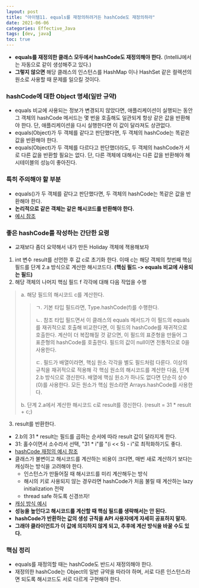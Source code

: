 ```yaml
---
layout: post
title: "아이템11. equals를 재정의하려거든 hashCode도 재정의하라"
date: 2021-06-06
categories: Effective_Java
tags: [dev, java]
toc: true
---
```



- **equals를 재정의한 클래스 모두에서 hashCode도 재정의해야 한다.** (IntelliJ에서는 자동으로 같이 생성해주고 있다.)
- **그렇지 않으면** 해당 클래스의 인스턴스를 HashMap 이나 HashSet 같은 컬렉션의 원소로 사용할 때 문제를 일으킬 것이다.

### hashCode에 대한 Object 명세(일반 규약)
- equals 비교에 사용되는 정보가 변경되지 않았다면,
  애플리케이션이 실행되는 동안 그 객체의 hashCode 메서드는 몇 번을 호출해도 일관되게 항상 같은 값을 반환해야 한다.
  단, 애플리케이션을 다시 실행한다면 이 값이 달라져도 상관없다.
- equals(Object)가 두 객체를 같다고 판단했다면, 두 객체의 hashCode는 똑같은 값을 반환해야 한다.
- equals(Object)가 두 객체를 다르다고 판단했더라도, 두 객체의 hashCode가 서로 다른 값을 반환할 필요는 없다.
  단, 다른 객체에 대해서는 다른 값을 반환해야 해시테이블의 성능이 좋아진다.

### 특히 주의해야 할 부분
- equals()가 두 객체를 같다고 판단했다면, 두 객체의 hashCode는 똑같은 값을 반환해야 한다.
- **논리적으로 같은 객체는 같은 해시코드를 반환해야 한다.**
- [예시 참조](https://github.com/boring-km/effective-java-practice/commit/b5d128127413e0a884aa7ea5146d5a3f899130fc)

### 좋은 hashCode를 작성하는 간단한 요령
- 교재보다 좀더 요약해서 내가 만든 Holiday 객체에 젹용해보자

1. int 변수 result를 선언한 후 값 c로 초기화 한다.
   이때 c는 해당 객체의 첫번째 핵심 필드를 단계 2.a 방식으로 계산한 해시코드다.
   **(핵심 필드 -> equals 비교에 사용되는 필드)**
2. 해당 객체의 나머지 핵심 필드 f 각각에 대해 다음 작업을 수행

> a. 해당 필드의 해시코드 c를 계산한다.
>
>> ㄱ. 기본 타입 필드라면, Type.hashCode(f)를 수행한다.
>>
>> ㄴ. 참조 타입 필드면서 이 클래스의 equals 메서드가 이 필드의 equals를 재귀적으로 호출해 비교한다면,
>> 이 필드의 hashCode를 재귀적으로 호출한다. 계산이 더 복잡해질 것 같으면, 이 필드의 표준형을 만들어 그 표준형의 hashCode를 호출한다.
>> 필드의 값이 null이면 전통적으로 0을 사용한다.
>>
>> ㄷ. 필드가 배열이라면, 핵심 원소 각각을 별도 필드처럼 다룬다.
>> 이상의 규칙을 재귀적으로 적용해 각 핵심 원소의 해시코드를 계산한 다음, 단계 2.b 방식으로 갱신한다.
>> 배열에 핵심 원소가 하나도 없다면 단순히 상수(0)를 사용한다.
>> 모든 원소가 핵심 원소라면 Arrays.hashCode를 사용한다.
>
> b. 단계 2.a에서 계산한 해시코드 c로 result를 갱신한다.
> (result = 31 * result + c;)

3. result를 반환한다.

- 2.b의 31 * result는 필드를 곱하는 순서에 따라 result 값이 달라지게 한다.
- 31: 홀수이면서 소수라서 선택, "31 * i"를 "(i << 5) - i"로 최적화하기도 좋다.
- [hashCode 재정의 예시 참조](https://github.com/boring-km/effective-java-practice/commit/f237cf687b221e48bfc97212034c3adeceaa8342)
- 클래스가 불변이고 해시코드를 계산하는 비용이 크다면, 매번 새로 계산하기 보다는 캐싱하는 방식을 고려해야 한다.
  - 인스턴스가 만들어질 때 해시코드를 미리 계산해두는 방식
  - 해시의 키로 사용되지 않는 경우라면 hashCode가 처음 불릴 때 계산하는 lazy initialization 전략
  - thread safe 하도록 신경쓰자!
- [캐싱 방식 예시](https://github.com/boring-km/effective-java-practice/commit/3aca3714464f221254b7459a86cc41550a96bc38)
- **성능을 높인다고 해시코드를 계산할 때 핵심 필드를 생략해서는 안 된다.**
- **hashCode가 반환하는 값의 생성 규칙을 API 사용자에게 자세히 공표하지 말자.**
- **그래야 클라이언트가 이 값에 의지하지 않게 되고, 추후에 계산 방식을 바꿀 수도 있다.**

### 핵심 정리
- equals를 재정의할 때는 hashCode도 반드시 재정의해야 한다.
- 재정의한 hashCode는 Object의 일반 규약을 따라야 하며, 서로 다른 인스턴스라면 되도록 해시코드도 서로 다르게 구현해야 한다.